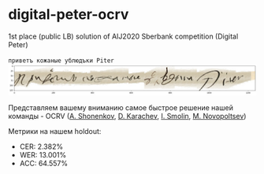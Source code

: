# digital-peter-ocrv
1st place (public LB) solution of AIJ2020 Sberbank competition (Digital Peter)

`приветъ кожаные ублюдъки Piter`
![](./pics/kozhanye.jpg)

Представляем вашему вниманию самое быстрое решение нашей команды - OCRV ([A. Shonenkov](https://www.kaggle.com/shonenkov), [D. Karachev](https://github.com/thedenk/), [I. Smolin](https://github.com/lolpa1n/), [M. Novopoltsev](https://github.com/maximazzik))

Метрики на нашем holdout:
* CER: 2.382%
* WER: 13.001%
* ACC: 64.557%

